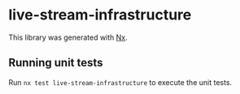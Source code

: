 # live-stream-infrastructure

This library was generated with [Nx](https://nx.dev).

## Running unit tests

Run `nx test live-stream-infrastructure` to execute the unit tests.
